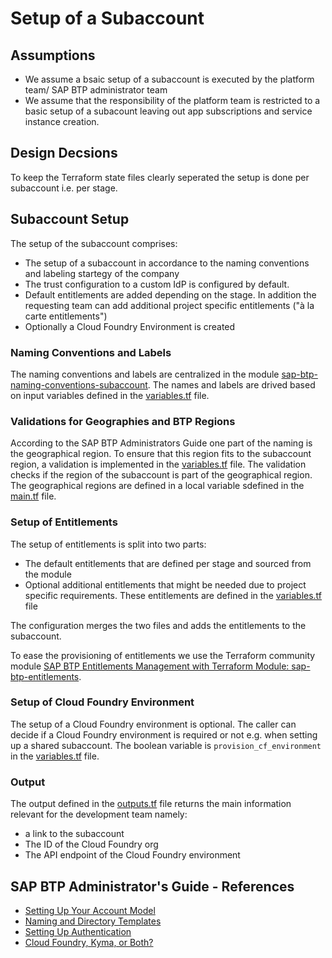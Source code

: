 # Setup of a Subaccount

## Assumptions

- We assume a bsaic setup of a subaccount is executed by the platform team/ SAP BTP administrator team
- We assume that the responsibility of the platform team is restricted to a basic setup of a subacount leaving out app subscriptions and service instance creation.

## Design Decsions

To keep the Terraform state files clearly seperated the setup is done per subaccount i.e. per stage.

## Subaccount Setup

The setup of the subaccount comprises:

- The setup of a subaccount in accordance to the naming conventions and labeling startegy of the company
- The trust configuration to a custom IdP is configured by default.
- Default entitlements are added depending on the stage. In addition the requesting team can add additional project specific entitlements ("à la carte entitlements")
- Optionally a Cloud Foundry Environment is created

### Naming Conventions and Labels

The naming conventions and labels are centralized in the module [sap-btp-naming-conventions-subaccount](../../modules/sap-btp-naming-conventions-subaccount/README.md). The names and labels are drived based on input variables defined in the [variables.tf](./variables.tf) file.

### Validations for Geographies and BTP Regions

According to the SAP BTP Administrators Guide one part of the naming is the geographical region. To ensure that this region fits to the subaccount region, a validation is implemented in the [variables.tf](./variables.tf) file. The validation checks if the region of the subaccount is part of the geographical region. The geographical regions are defined in a local variable sdefined in the [main.tf](main.tf) file.

### Setup of Entitlements

The setup of entitlements is split into two parts:

- The default entitlements that are defined per stage and sourced from the module [](../../modules/sap-btp-subaccount-default-entitlements/README.md)
- Optional additional entitlements that might be needed due to project specific requirements. These entitlements are defined in the [variables.tf](./variables.tf) file

The configuration merges the two files and adds the entitlements to the subaccount.

To ease the provisioning of entitlements we use the Terraform community module [SAP BTP Entitlements Management with Terraform Module: sap-btp-entitlements](https://registry.terraform.io/modules/aydin-ozcan/sap-btp-entitlements/btp/latest).

### Setup of Cloud Foundry Environment

The setup of a Cloud Foundry environment is optional. The caller can decide if a Cloud Foundry environment is required or not e.g. when setting up a shared subaccount. The boolean variable is `provision_cf_environment` in the [variables.tf](./variables.tf) file.


### Output

The output defined in the [outputs.tf](./outputs.tf) file returns the main information relevant for the development team namely:

- a link to the subaccount
- The ID of the Cloud Foundry org
- The API endpoint of the Cloud Foundry environment



## SAP BTP Administrator's Guide - References

- [Setting Up Your Account Model](https://help.sap.com/docs/btp/btp-admin-guide/setting-up-your-account-model)
- [Naming and Directory Templates](https://help.sap.com/docs/btp/btp-admin-guide/naming-directory-templates)
- [Setting Up Authentication](https://help.sap.com/docs/btp/btp-admin-guide/setting-up-authentication)
- [Cloud Foundry, Kyma, or Both?](https://help.sap.com/docs/btp/btp-admin-guide/cloudfoundry-kyma-or-both)
